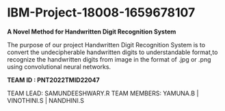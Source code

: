 # IBM-Project-18008-1659678107
**A Novel Method for Handwritten Digit Recognition System**

The purpose of our project Handwritten Digit Recognition System is to convert the undecipherable handwritten digits to understandable format,to recognize the 
handwritten digits from image in the format of .jpg or .png using convolutional neural networks.

**TEAM ID : PNT2022TMID22047**

TEAM LEAD: SAMUNDEESHWARY.R
TEAM MEMBERS: YAMUNA.B | VINOTHINI.S | NANDHINI.S

